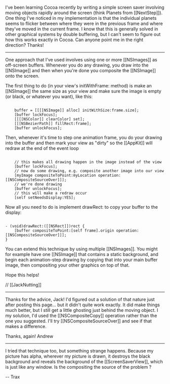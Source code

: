 I've been learning Cocoa recently by writing a simple screen saver involving moving objects rapidly around the screen (think Planets from [[NextStep]]).  One thing I've noticed in my implementation is that the individual planets seems to flicker between where they were in the previous frame and where they've moved in the current frame.  I know that this is generally solved in other graphical systems by double buffering, but I can't seem to figure out how this works exactly in Cocoa.  Can anyone point me in the right direction?  Thanks!

----

One approach that I've used involves using one or more [[NSImages]] as off-screen buffers.  Whenever you do any drawing, you draw into the [[NSImage]] and then when you're done you composite the [[NSImage]] onto the screen.

The first thing to do (in your view's initWithFrame: method) is make an [[NSImage]] the same size as your view and make sure the image is empty (or black, or whatever you want), like this:

<code>
    buffer = [[[[NSImage]] alloc] initWithSize:frame.size];
    [buffer lockFocus];
    [[[[NSColor]] clearColor] set];
    [[[NSBezierPath]] fillRect:frame];
    [buffer unlockFocus];
</code>

Then, whenever it's time to step one animation frame, you do your drawing into the buffer and then mark your view as "dirty" so the [[AppKit]] will redraw at the end of the event loop

<code>
    // this makes all drawing happen in the image instead of the view
    [buffer lockFocus];
    // now do some drawing, e.g. composite another image into our view
    [myImage compositeToPoint:myLocation operation:[[NSCompositeSourceOver]]];
    // we're done drawing
    [buffer unlockFocus];
    // this will make a redraw occur
    [self setNeedsDisplay:YES];
</code>

Now all you need to do is implement drawRect: to copy your buffer to the display:

<code>
- (void)drawRect:([[NSRect]])rect {
    [buffer compositeToPoint:[self frame].origin operation:[[NSCompositeSourceOver]]];
}
</code>

You can extend this technique by using multiple [[NSImages]].  You might for example have one [[NSImage]] that contains a static background, and begin each animation-step drawing by copying that into your main buffer image, then compositing your other graphics on top of that.

Hope this helps!

// [[JackNutting]]

----

Thanks for the advice, Jack!  I'd figured out a solution of that nature just after posting this page... but it didn't quite work exactly.  It did make things much better, but I still get a little ghosting just behind the moving object.  I my solution, I'd used the [[NSCompositeCopy]] operation rather than the one you suggested.  I'll try [[NSCompositeSourceOver]] and see if that makes a difference.

Thanks, again!
Andrew

----

I tried that technique too, but something strange happens. Because my picture has alpha, wherever my picture is drawn, it destroys the black background and reveals the background of the [[ScreenSaverView]], which is just like any window. Is the compositing the source of the problem ?

-- Trax